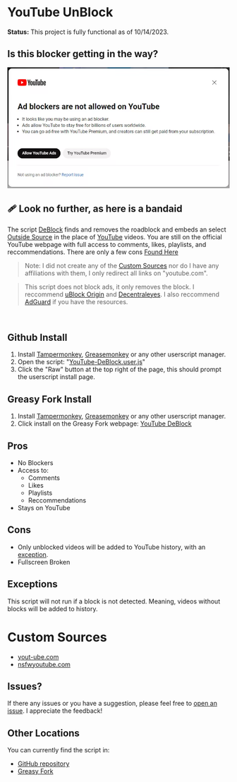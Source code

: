 # YouTube UnBlock
**Status:** This project is fully functional as of 10/14/2023.

## Is this blocker getting in the way?
![indeed an image](/img/YouTube-ad-blocker-experiment.png)

## 🩹 Look no further, as here is a bandaid
The script [DeBlock](/YouTube-DeBlock.user.js) finds and removes the roadblock and embeds an select [Outside Source](#custom-sources) in the place of [YouTube](https://youtube.com) videos. You are still on the official YouTube webpage with full access to comments, likes, playlists, and reccommendations. There are only a few cons [Found Here](#cons)

>Note: I did not create any of the [Custom Sources](https://github.com/YelloNolo/YouTube-UnBlock/tree/main#custom-sources) nor do I have any affiliations with them, I only redirect all links on "youtube.com".

>This script does not block ads, it only removes the block. I reccommend [uBlock Origin](https://github.com/gorhill/uBlock) and [Decentraleyes](https://chrome.google.com/webstore/detail/decentraleyes/ldpochfccmkkmhdbclfhpagapcfdljkj). I also reccommend [AdGuard](https://www.adguard.com/en/) if you have the resources.

<br>

## Github Install
1. Install [Tampermonkey](https://www.tampermonkey.net/), [Greasemonkey](https://addons.mozilla.org/en-US/firefox/addon/greasemonkey/) or any other userscript manager.
2. Open the script: "[YouTube-DeBlock.user.js](/YouTube-DeBlock.user.js)"
3. Click the "Raw" button at the top right of the page, this should prompt the userscript install page.

## Greasy Fork Install
1. Install [Tampermonkey](https://www.tampermonkey.net/), [Greasemonkey](https://addons.mozilla.org/en-US/firefox/addon/greasemonkey/) or any other userscript manager.
2. Click install on the Greasy Fork webpage: [YouTube DeBlock](https://greasyfork.org/en/scripts/477098-youtube-deblock)


Pros
---
- No Blockers
- Access to:
  - Comments
  - Likes
  - Playlists
  - Reccommendations
- Stays on YouTube

Cons
---
- Only unblocked videos will be added to YouTube history, with an [exception](#exceptions).
- Fullscreen Broken

## Exceptions
This script will not run if a block is not detected. Meaning, videos without blocks will be added to history.

# Custom Sources
- [yout-ube.com](https://yout-ube.com)
- [nsfwyoutube.com](https://nsfwyoutube.com)

## Issues?
If there any issues or you have a suggestion, please feel free to [open an issue](https://github.com/YelloNolo/YouTube-UnBlock/issues). I appreciate the feedback!

## Other Locations
You can currently find the script in:
- [GitHub repository](https://github.com/YelloNolo/YouTube-UnBlock/)
- [Greasy Fork](https://greasyfork.org/en/scripts/477098-youtube-deblock)
